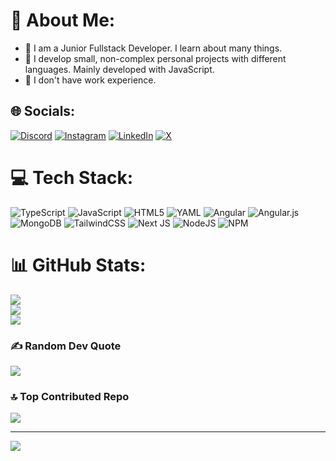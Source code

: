 # 💫 About Me:
- 👋 I am a Junior Fullstack Developer. I learn about many things.
- 📁 I develop small, non-complex personal projects with different languages. Mainly developed with JavaScript.
- 💼 I don't have work experience.


## 🌐 Socials:
[![Discord](https://img.shields.io/badge/Discord-%237289DA.svg?logo=discord&logoColor=white)](https://discord.gg/kopi.js) [![Instagram](https://img.shields.io/badge/Instagram-%23E4405F.svg?logo=Instagram&logoColor=white)](https://instagram.com/sxnnt1ago.l) [![LinkedIn](https://img.shields.io/badge/LinkedIn-%230077B5.svg?logo=linkedin&logoColor=white)](https://linkedin.com/in/kopii) [![X](https://img.shields.io/badge/X-black.svg?logo=X&logoColor=white)](https://x.com/kopidevs) 

# 💻 Tech Stack:
![TypeScript](https://img.shields.io/badge/typescript-%23007ACC.svg?style=for-the-badge&logo=typescript&logoColor=white) ![JavaScript](https://img.shields.io/badge/javascript-%23323330.svg?style=for-the-badge&logo=javascript&logoColor=%23F7DF1E) ![HTML5](https://img.shields.io/badge/html5-%23E34F26.svg?style=for-the-badge&logo=html5&logoColor=white) ![YAML](https://img.shields.io/badge/yaml-%23ffffff.svg?style=for-the-badge&logo=yaml&logoColor=151515) ![Angular](https://img.shields.io/badge/angular-%23DD0031.svg?style=for-the-badge&logo=angular&logoColor=white) ![Angular.js](https://img.shields.io/badge/angular.js-%23E23237.svg?style=for-the-badge&logo=angularjs&logoColor=white) ![MongoDB](https://img.shields.io/badge/MongoDB-%234ea94b.svg?style=for-the-badge&logo=mongodb&logoColor=white) ![TailwindCSS](https://img.shields.io/badge/tailwindcss-%2338B2AC.svg?style=for-the-badge&logo=tailwind-css&logoColor=white) ![Next JS](https://img.shields.io/badge/Next-black?style=for-the-badge&logo=next.js&logoColor=white) ![NodeJS](https://img.shields.io/badge/node.js-6DA55F?style=for-the-badge&logo=node.js&logoColor=white) ![NPM](https://img.shields.io/badge/NPM-%23CB3837.svg?style=for-the-badge&logo=npm&logoColor=white)
# 📊 GitHub Stats:
![](https://github-readme-stats.vercel.app/api?username=devkopi&theme=dark&hide_border=false&include_all_commits=false&count_private=true)<br/>
![](https://github-readme-streak-stats.herokuapp.com/?user=devkopi&theme=dark&hide_border=false)<br/>
![](https://github-readme-stats.vercel.app/api/top-langs/?username=devkopi&theme=dark&hide_border=false&include_all_commits=false&count_private=true&layout=compact)

### ✍️ Random Dev Quote
![](https://quotes-github-readme.vercel.app/api?type=horizontal&theme=light)

### 🔝 Top Contributed Repo
![](https://github-contributor-stats.vercel.app/api?username=devkopi&limit=5&theme=shadow_blue&combine_all_yearly_contributions=true)

---
[![](https://visitcount.itsvg.in/api?id=devkopi&icon=1&color=6)](https://visitcount.itsvg.in)

<!-- Proudly created with GPRM ( https://gprm.itsvg.in ) -->
